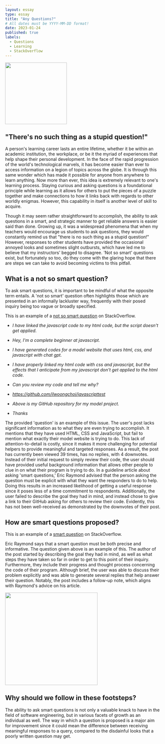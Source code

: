 ```yaml
---
layout: essay
type: essay
title: "Any Questions?"
# All dates must be YYYY-MM-DD format!
date: 2023-01-24
published: true
labels:
  - Questions
  - Learning
  - StackOverflow
---
```


<img width="200px" class="rounded float-start pe-4" src="https://theprimaryhead.files.wordpress.com/2017/10/screenshot_20171015-0124451495471234.png?w=994">

## "There's no such thing as a stupid question!"

A person's learning career lasts an entire lifetime, whether it be within an academic institution, the workplace, or be it the myriad of experiences that help shape their personal development. In the face of the rapid progression of the world's technological marvels, it has become easier than ever to access information on a legion of topics across the globe. It is through this same wonder which has made it possible for anyone from anywhere to learn anything. Now more than ever, this idea is extremely relevant to one's learning process. Staying curious and asking questions is a foundational principle while learning as it allows for others to put the pieces of a puzzle together and make connections to how it links back with regards to other worldly enigmas. However, this capability in itself is another level of skill to acquire.

Though it may seem rather straightforward to accomplish, the ability to ask questions in a smart, and strategic manner to get reliable answers is easier said than done. Growing up, it was a widespread phenomena that when my teachers would encourage us students to ask questions, they would constantly remind us that "there is no such thing as a stupid question!" However, responses to other students have provided the occasional annoyed looks and sometimes slight outbursts, which have led me to believe that my instructors' begged to disagree. 'Not so smart' questions exist, but fortunately so too, do they come with the glaring hope that there are steps we can take to avoid becoming victims to this pitfall. 


## What is a not so smart question? 

To ask smart questions, it is important to be mindful of what the opposite term entails. A 'not so smart' question often highlights those which are presented in an informally lackluster way, frequently with their posed inquiry being too vague or broadly specified. 

This is an example of a [not so smart question](https://stackoverflow.com/questions/77884605/i-have-linked-the-javascript-code-to-my-html-code-but-the-script-doesnt-get-app) on StackOverflow. 

  * *I have linked the javascript code to my html code, but the script doesn't get applied.*

  * *Hey, I'm a complete beginner at javascript.*

  * *I have generated codes for a model website that uses html, css, and javascript with chat gpt.*

  * *I have properly linked my html code with css and javascript, but the effects that I anticipate from my javascript don't get applied to the html code.*

  * *Can you review my code and tell me why?*

  * *https://github.com/ilwoongchoi/javascripttest*

  * *Above is my GitHub repository for my model project.*

  * *Thanks*


The provided 'question' is an example of this issue. The user's post lacks significant information as to what they are even trying to accomplish. It mentions that they have used HTML, CSS and JavaScript, but fail to mention what exactly their model website is trying to do. This lack of attention-to-detail is costly, since it makes it more challenging for potential helpers to provide meaningful and targeted responses. As a result, the post has currently been viewed 39 times, has no replies, with 4 downvotes. Instead of their initial request to simply review their code, the user should have provided useful background information that allows other people to clue in on what their program is trying to do. In a guideline article about asking 'smart questions,' Eric Raymond advised that the person asking the question must be explicit with what they want the responders to do to help. Doing this results in an increased likelihood of getting a useful response since it poses less of a time commitment to respondents. Additionally, the user failed to describe the goal they had in mind, and instead chose to give a link to their GitHub asking for others to review their code. Evidently, this has not been well-received as demonstrated by the downvotes of their post. 


## How are smart questions proposed?  

This is an example of a [smart question](https://stackoverflow.com/questions/77097920/middleware-for-next-auth-and-i18n-next-js-13-with-app-router) on StackOverflow. 

Eric Raymond says that a smart question must be both precise and informative. The question given above is an example of this. The author of the post started by describing the goal they had in mind, as well as what steps they have taken so far in order to get to this point of their inquiry. Furthermore, they include their progress and thought process concerning the code of their program. Although brief, the user was able to discuss their problem explicitly and was able to generate several replies that help answer their question. Notably, the post includes a follow-up note, which aligns with Raymond's advice on his article. 

<div class="text-center">
<img width="300px" class="rounded" src="https://chronicle.brightspotcdn.com/dims4/default/32f0588/2147483647/strip/true/crop/972x510+0+12/resize/1200x630!/quality/90/?url=http%3A%2F%2Fchronicle-brightspot.s3.us-east-1.amazonaws.com%2F89%2F26%2F429c3aa4415580a788eeb771403d%2F6538-advice-guide-main.jpg"> 
</div>

## Why should we follow in these footsteps?

The ability to ask smart questions is not only a valuable knack to have in the field of software engineering, but in various facets of growth as an individual as well. The way in which a question is proposed is a major aim for improvement since it could mean the difference between receiving meaningful responses to a query, compared to the disdainful looks that a poorly written question may get. 
